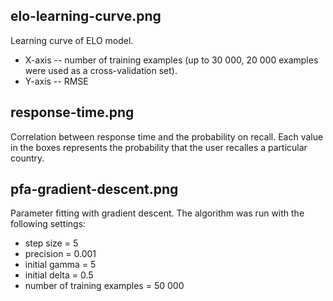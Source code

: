 elo-learning-curve.png
----------------------
Learning curve of ELO model.

* X-axis -- number of training examples (up to 30 000, 20 000 examples were used as a cross-validation set).
* Y-axis -- RMSE

response-time.png
-----------------
Correlation between response time and the probability on recall. Each value in the boxes represents the probability that the user recalles a particular country.

pfa-gradient-descent.png
------------------------
Parameter fitting with gradient descent. The algorithm was run with the following settings:

* step size = 5
* precision = 0.001
* initial gamma = 5
* initial delta = 0.5
* number of training examples = 50 000
